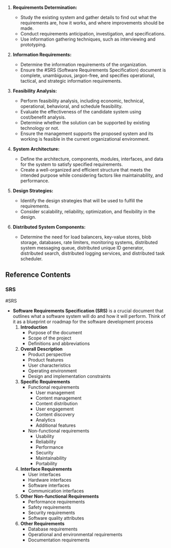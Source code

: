 1. **Requirements Determination:**
    - Study the existing system and gather details to find out what the requirements are, how it works, and where improvements should be made.
    - Conduct requirements anticipation, investigation, and specifications.
    - Use information gathering techniques, such as interviewing and prototyping.
    
2. **Information Requirements:**
    
    - Determine the information requirements of the organization.
    - Ensure the #SRS (Software Requirements Specification) document is complete, unambiguous, jargon-free, and specifies operational, tactical, and strategic information requirements.
    
3. **Feasibility Analysis:**
    
    - Perform feasibility analysis, including economic, technical, operational, behavioral, and schedule feasibility.
    - Evaluate the effectiveness of the candidate system using cost/benefit analysis.
    - Determine whether the solution can be supported by existing technology or not.
    - Ensure the management supports the proposed system and its working is feasible in the current organizational environment.
    
4. **System Architecture:**
    
    - Define the architecture, components, modules, interfaces, and data for the system to satisfy specified requirements.
    - Create a well-organized and efficient structure that meets the intended purpose while considering factors like maintainability, and performance.
    
5. **Design Strategies:**
    
    - Identify the design strategies that will be used to fulfill the requirements.
    - Consider scalability, reliability, optimization, and flexibility in the design.
    
6. **Distributed System Components:**
    
    - Determine the need for load balancers, key-value stores, blob storage, databases, rate limiters, monitoring systems, distributed system messaging queue, distributed unique ID generator, distributed search, distributed logging services, and distributed task scheduler.

## Reference Contents

### SRS
#SRS 
-  **Software Requirements Specification (SRS)** is a crucial document that outlines what a software system will do and how it will perform. Think of it as a blueprint or roadmap for the software development process
	1. **Introduction**
	    - Purpose of the document
	    - Scope of the project
	    - Definitions and abbreviations
	2. **Overall Description**
	    - Product perspective
	    - Product features
	    - User characteristics
	    - Operating environment
	    - Design and implementation constraints
	3. **Specific Requirements**
	    - Functional requirements
	        - User management
	        - Content management
	        - Content distribution
	        - User engagement
	        - Content discovery
	        - Analytics
	        - Additional features
	    - Non-functional requirements
	        - Usability
	        - Reliability
	        - Performance
	        - Security
	        - Maintainability
	        - Portability
	4. **Interface Requirements**
	    - User interfaces
	    - Hardware interfaces
	    - Software interfaces
	    - Communication interfaces
	5. **Other Non-functional Requirements**
	    - Performance requirements
	    - Safety requirements
	    - Security requirements
	    - Software quality attributes
	6. **Other Requirements**
	    - Database requirements
	    - Operational and environmental requirements
	    - Documentation requirements


